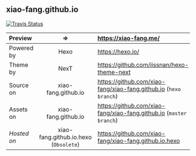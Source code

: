 ## xiao-fang.github.io

[![Travis Status](https://travis-ci.org/xiao-fang/xiao-fang.github.io.svg?branch=master)](https://travis-ci.org/xiao-fang/xiao-fang.github.io)
>
| Preview | => |https://xiao-fang.me/ |
| :- |:-:| :- |
| Powered by | Hexo | https://hexo.io/ |
| Theme by  | NexT | https://github.com/iissnan/hexo-theme-next |
| Source on | xiao-fang.github.io | https://github.com/xiao-fang/xiao-fang.github.io  (`hexo branch`) |
| Assets on | xiao-fang.github.io | https://github.com/xiao-fang/xiao-fang.github.io (`master branch`) |
| *Hosted on* | xiao-fang.github.io.hexo (`Obsolete`) | https://github.com/xiao-fang/xiao-fang.github.io.hexo |

